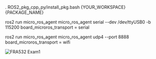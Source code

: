 . ROS2_pkg_cpp_py/install_pkg.bash {YOUR_WORKSPACE} {PACKAGE_NAME}
<!-- Serial Mode -->

ros2 run micro_ros_agent micro_ros_agent serial --dev /dev/ttyUSB0 -b 115200
board_microros_transport = serial
<!-- WIFI Mode -->

ros2 run micro_ros_agent micro_ros_agent udp4 --port 8888
board_microros_transport = wifi

![FRA532 Exam1](https://github.com/HBBEEP/FRA532_EXAM1_6406_6428_6471/assets/122891621/c00d9b17-f4f5-4fac-8e88-12c7fab0b919)
